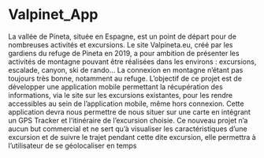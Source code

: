 # Valpinet_App

La vallée de Pineta, située en Espagne, est un point de départ pour de nombreuses activités et excursions. Le site Valpineta.eu, créé par les gardiens du refuge de Pineta en 2019, a pour ambition de présenter les activités de montagne pouvant être réalisées dans les environs : excursions, escalade, canyon, ski de rando… La connexion en montagne n’étant pas toujours très bonne, notamment au refuge. L’objectif de ce projet est de développer une application mobile permettant la récupération des informations, via le site sur les excursions existantes, pour les rendre accessibles au sein de l’application mobile, même hors connexion. Cette application devra nous permettre de nous situer sur une carte en intégrant un GPS Tracker et l’itinéraire de l’excursion choisie. Ce nouveau projet n’a aucun but commercial et ne sert qu’à visualiser les caractéristiques d’une excursion et de suivre le trajet pendant cette dite excursion, elle permettra à l’utilisateur de se géolocaliser en temps 
